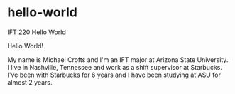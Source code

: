 # hello-world
IFT 220 Hello World

Hello World!

My name is Michael Crofts and I'm an IFT major at Arizona State University. I live in Nashville, Tennessee and work as a shift supervisor at Starbucks. I've been with Starbucks for 6 years and I have been studying at ASU for almost 2 years.
